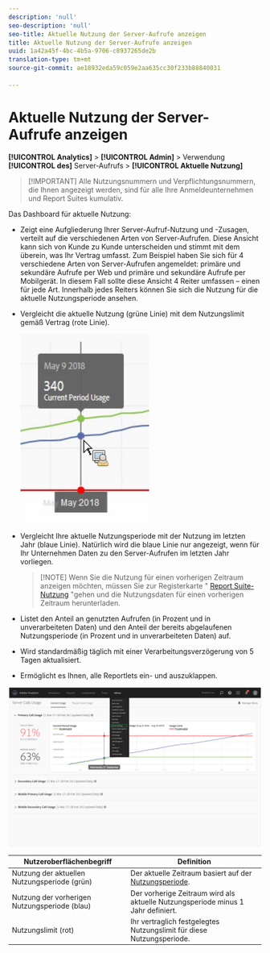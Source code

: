 ```yaml
---
description: 'null'
seo-description: 'null'
seo-title: Aktuelle Nutzung der Server-Aufrufe anzeigen
title: Aktuelle Nutzung der Server-Aufrufe anzeigen
uuid: 1a42a45f-4bc-4b5a-9706-c8937265de2b
translation-type: tm+mt
source-git-commit: ae18932eda59c059e2aa635cc30f233b88840031

---
```



# Aktuelle Nutzung der Server-Aufrufe anzeigen

**[!UICONTROL Analytics]** &gt; **[!UICONTROL Admin]** &gt; Verwendung **[!UICONTROL des]** Server-Aufrufs &gt; **[!UICONTROL Aktuelle Nutzung]**

> [!IMPORTANT] Alle Nutzungsnummern und Verpflichtungsnummern, die Ihnen angezeigt werden, sind für alle Ihre Anmeldeunternehmen und Report Suites kumulativ.

Das Dashboard für aktuelle Nutzung:

* Zeigt eine Aufgliederung Ihrer Server-Aufruf-Nutzung und -Zusagen, verteilt auf die verschiedenen Arten von Server-Aufrufen. Diese Ansicht kann sich von Kunde zu Kunde unterscheiden und stimmt mit dem überein, was Ihr Vertrag umfasst. Zum Beispiel haben Sie sich für 4 verschiedene Arten von Server-Aufrufen angemeldet: primäre und sekundäre Aufrufe per Web und primäre und sekundäre Aufrufe per Mobilgerät. In diesem Fall sollte diese Ansicht 4 Reiter umfassen – einen für jede Art. Innerhalb jedes Reiters können Sie sich die Nutzung für die aktuelle Nutzungsperiode ansehen.
* Vergleicht die aktuelle Nutzung (grüne Linie) mit dem Nutzungslimit gemäß Vertrag (rote Linie).

   ![](assets/current_period.png)

* Vergleicht Ihre aktuelle Nutzungsperiode mit der Nutzung im letzten Jahr (blaue Linie). Natürlich wird die blaue Linie nur angezeigt, wenn für Ihr Unternehmen Daten zu den Server-Aufrufen im letzten Jahr vorliegen.

   > [!NOTE] Wenn Sie die Nutzung für einen vorherigen Zeitraum anzeigen möchten, müssen Sie zur Registerkarte " [Report Suite-Nutzung](/help/admin/c-server-call-usage/report-suite-usage.md) "gehen und die Nutzungsdaten für einen vorherigen Zeitraum herunterladen.

* Listet den Anteil an genutzten Aufrufen (in Prozent und in unverarbeiteten Daten) und den Anteil der bereits abgelaufenen Nutzungsperiode (in Prozent und in unverarbeiteten Daten) auf.
* Wird standardmäßig täglich mit einer Verarbeitungsverzögerung von 5 Tagen aktualisiert.
* Ermöglicht es Ihnen, alle Reportlets ein- und auszuklappen.

![](assets/server_call_dashboard.png)

| Nutzeroberflächenbegriff | Definition |
|---|---|
| Nutzung der aktuellen Nutzungsperiode (grün) | Der aktuelle Zeitraum basiert auf der [Nutzungsperiode](/help/admin/c-server-call-usage/overage-overview.md). |
| Nutzung der vorherigen Nutzungsperiode (blau) | Der vorherige Zeitraum wird als aktuelle Nutzungsperiode minus 1 Jahr definiert. |
| Nutzungslimit (rot) | Ihr vertraglich festgelegtes Nutzungslimit für diese Nutzungsperiode. |
